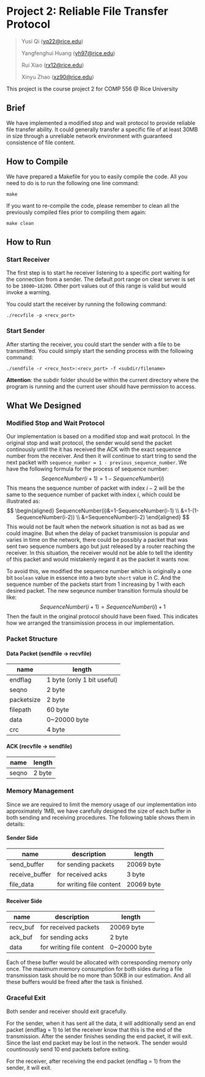 # Project 2: Reliable File Transfer Protocol

> Yusi Qi (yq22@rice.edu)
>
> Yangfenghui Huang (yh97@rice.edu)
>
> Rui Xiao (rx12@rice.edu)
>
> Xinyu Zhao (xz90@rice.edu)

This project is the course project 2 for COMP 556 @ Rice University



## Brief

We have implemented a modified stop and wait protocol to provide reliable file transfer ability. It could generally transfer a specific file of at least 30MB in size through a unreliable network environment with guaranteed consistence of file content.

## How to Compile

We have prepared a Makefile for you to easily compile the code. All you need to do is to run the following one line command:

```shell
make
```

If you want to re-compile the code, please remember to clean all the previously compiled files prior to compiling them again:

```shell
make clean
```

## How to Run

### Start Receiver

The first step is to start he receiver listening to a specific port waiting for the connection from a sender. The default port range on clear server is set to be `18000~18200`. Other port values out of this range is valid but would invoke a warning.

You could start the receiver by running the following command:

```shell
./recvfile -p <recv_port>
```

### Start Sender

After starting the receiver, you could start the sender with a file to be transmitted. You could simply start the sending process with the following command:

```shell
./sendfile -r <recv_host>:<recv_port> -f <subdir/filename>
```

**Attention**: the subdir folder should be within the current directory where the program is running and the current user should have permission to access.

## What We Designed

### Modified Stop and Wait Protocol

Our implementation is based on a modified stop and wait protocol. In the original stop and wait protocol, the sender would send the packet continously until the it has received the ACK with the exact sequence number from the receiver. And then it will continue to start tring to send the next packet with `sequence_number = 1 - previous_sequence_number`. We have the following formula for the process of sequence number:
$$
SeqenceNumber(i+1)=1-SequenceNumber(i)
$$
This means the sequence number of packet with index $i-2$ will be the same to the sequence number of packet with index $i$, which could be illustrated as:
$$
\begin{aligned}
SequenceNumber(i)&=1-SequenceNumber(i-1) \\
&=1-(1-SequenceNumber(i-2)) \\
&=SequenceNumber(i-2)
\end{aligned}
$$
This would not be fault when the network situation is not as bad as we could imagine. But when the delay of packet transmission is popular and varies in time on the network, there could be possibly a packet that was sent two sequence numbers ago but just released by a router reaching the receiver. In this situation, the receiver would not be able to tell the identity of this packet and would mistakenly regard it as the packet it wants now.

To avoid this, we modified the sequence number which is originally a one bit `boolean` value in essence into a two byte `short` value in C. And the sequence number of the packets start from 1 increasing by 1 with each desired packet. The new seqeunce number transition formula should be like:
$$
SequenceNumber(i+1)=SequenceNumber(i)+1
$$
Then the fault in the original protocol should have been fixed. This indicates how we arranged the transimission process in our implementation.

### Packet Structure

#### Data Packet (sendfile -> recvfile)

| name       | length                     |
| ---------- | -------------------------- |
| endflag    | 1 byte (only 1 bit useful) |
| seqno      | 2 byte                     |
| packetsize | 2 byte                     |
| filepath   | 60 byte                    |
| data       | 0~20000 byte               |
| crc        | 4 byte                     |

#### ACK (recvfile -> sendfile)

| name  | length |
| ----- | ------ |
| seqno | 2 byte |

### Memory Management

Since we are required to limit the memory usage of our implementation into approximately 1MB, we have carefully designed the size of each buffer in both sending and receiving procedures. The following table shows them in details:

#### Sender Side

| name           | description              | length     |
| -------------- | ------------------------ | ---------- |
| send_buffer    | for sending packets      | 20069 byte |
| receive_buffer | for received acks        | 3 byte     |
| file_data      | for writing file content | 20069 byte |

#### Receiver Side

| name     | description              | length       |
| -------- | ------------------------ | ------------ |
| recv_buf | for received packets     | 20069 byte   |
| ack_buf  | for sending acks         | 2 byte       |
| data     | for writing file content | 0~20000 byte |

Each of these buffer would be allocated with corresponding memory only once. The maximum memory consumption for both sides during a file transmission task should be no more than 50KB in our estimation. And all these buffers would be freed after the task is finished.

### Graceful Exit

Both sender and receiver should exit gracefully.

For the sender, when it has sent all the data, it will additionally send an end packet (endflag = 1) to let the receiver know that this is the end of the transmission. After the sender finishes sending the end packet, it will exit. Since the last end packet may be lost in the network. The sender would countinously send 10 end packets before exiting.

For the receiver, after receiving the end packet (endflag = 1) from the sender, it will exit.

